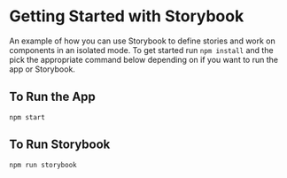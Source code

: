 # Getting Started with Storybook

An example of how you can use Storybook to define stories and work on components in an isolated mode. To get started run `npm install` and the pick the appropriate command below depending on if you want to run the app or Storybook.

## To Run the App

`npm start`

## To Run Storybook

`npm run storybook`



